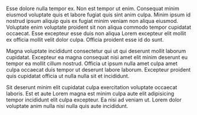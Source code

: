 Esse dolore nulla tempor ex. Non est tempor ut enim. Consequat minim eiusmod voluptate quis et labore fugiat quis sint anim culpa. Minim ipsum id nostrud ipsum aliquip quis ex fugiat minim veniam non aliqua eiusmod. Voluptate enim voluptate proident sit non aliqua commodo tempor cupidatat occaecat. Esse excepteur esse duis non aliqua Lorem excepteur elit mollit ex officia mollit velit dolor culpa. Officia proident esse id do sunt.

Magna voluptate incididunt consectetur qui ut qui deserunt mollit laborum cupidatat. Excepteur ea magna consequat nisi amet elit minim deserunt eu tempor ea mollit cillum nostrud. Officia ut ipsum nulla amet culpa amet culpa occaecat duis tempor ut deserunt labore laborum. Excepteur proident quis cupidatat officia ut nulla nulla sit et incididunt.

Sit deserunt minim elit cupidatat culpa exercitation voluptate occaecat laboris. Est et aute Lorem magna est minim culpa aute elit adipisicing tempor incididunt elit culpa excepteur. Ea nisi ad veniam ut. Lorem dolor voluptate anim nulla nisi nulla quis aute incididunt.